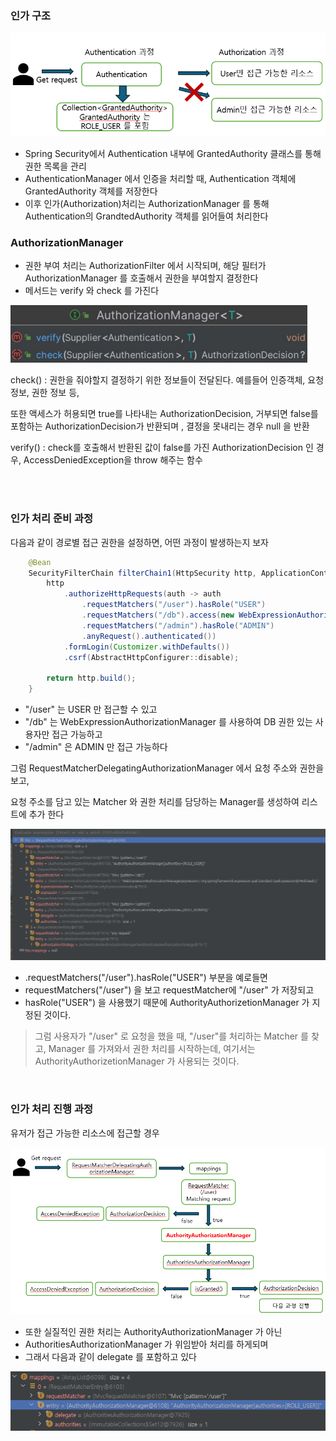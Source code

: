 ### 인가 구조

![img.png](img.png)

- Spring Security에서 Authentication 내부에 GrantedAuthority 클래스를 통해 권한 목록을 관리
- AuthenticationManager 에서 인증을 처리할 때, Authentication 객체에 GrantedAuthority 객체를 저장한다
- 이후 인가(Authorization)처리는 AuthorizationManager 를 통해 Authentication의 GrandtedAuthority 객체를 읽어들여 처리한다



### AuthorizationManager
- 권한 부여 처리는 AuthorizationFilter 에서 시작되며, 해당 필터가 AuthorizationManager 를 호출해서 권한을 부여할지 결정한다
- 메서드는 verify 와 check 를 가진다

![img_1.png](img_1.png)

check() : 권한을 줘야할지 결정하기 위한 정보들이 전달된다. 예를들어 인증객체, 요청 정보, 권한 정보 등,

또한 액세스가 허용되면 true를 나타내는 AuthorizationDecision, 거부되면 false를 포함하는 AuthorizationDecision가 반환되며
, 결정을 못내리는 경우 null 을 반환

verify() : check를 호출해서 반환된 값이 false를 가진 AuthorizationDecision 인 경우, AccessDeniedException을 throw 해주는 함수

<br>
<br>

### 인가 처리 준비 과정

다음과 같이 경로별 접근 권한을 설정하면, 어떤 과정이 발생하는지 보자

```java
	@Bean
	SecurityFilterChain filterChain1(HttpSecurity http, ApplicationContext context) throws Exception {
		http
			.authorizeHttpRequests(auth -> auth
				.requestMatchers("/user").hasRole("USER")
				.requestMatchers("/db").access(new WebExpressionAuthorizationManager("hasRole('DB)"))
				.requestMatchers("/admin").hasRole("ADMIN")
				.anyRequest().authenticated())
			.formLogin(Customizer.withDefaults())
			.csrf(AbstractHttpConfigurer::disable);

		return http.build();
	}
```

- "/user" 는 USER 만 접근할 수 있고
- "/db" 는 WebExpressionAuthorizationManager 를 사용하여 DB 권한 있는 사용자만 접근 가능하고
- "/admin" 은 ADMIN 만 접근 가능하다 

그럼 RequestMatcherDelegatingAuthorizationManager 에서 요청 주소와 권한을 보고, 

요청 주소를 담고 있는 Matcher 와 권한 처리를 담당하는 Manager를 생성하여 리스트에 추가 한다 

![img_2.png](img_2.png)

- .requestMatchers("/user").hasRole("USER") 부분을 예로들면
- requestMatchers("/user") 을 보고 requestMatcher에 "/user" 가 저장되고
- hasRole("USER") 을 사용했기 때문에 AuthorityAuthorizetionManager 가 지정된 것이다.


> 그럼 사용자가 "/user" 로 요청을 했을 때, "/user"를 처리하는 Matcher 를 찾고,
Manager 를 가져와서 권한 처리를 시작하는데, 여기서는 AuthorityAuthorizetionManager 가 사용되는 것이다.

<br>

### 인가 처리 진행 과정

유저가 접근 가능한 리소스에 접근할 경우 

![img_3.png](img_3.png)

- 또한 실질적인 권한 처리는 AuthorityAuthorizationManager 가 아닌 
- AuthoritiesAuthorizationManager 가 위임받아 처리를 하게되며
- 그래서 다음과 같이 delegate 를 포함하고 있다

![img_4.png](img_4.png)